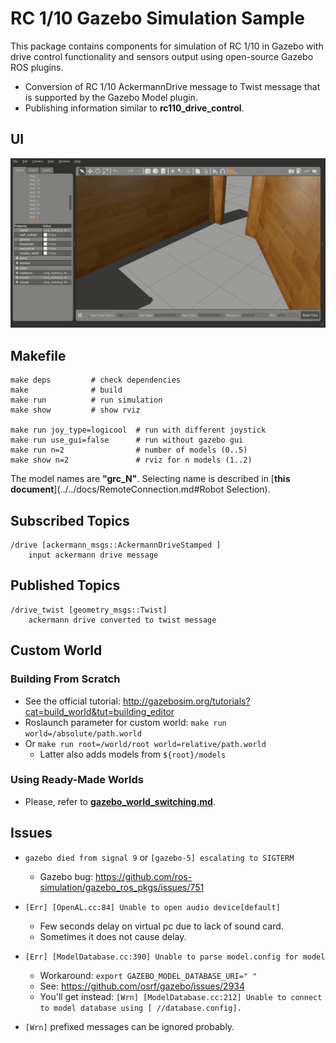 # RC 1/10 Gazebo Simulation Sample

This package contains components for simulation of RC 1/10 in Gazebo with drive control functionality and sensors output using open-source Gazebo ROS plugins.

* Conversion of RC 1/10 AckermannDrive message to Twist message that is supported by the Gazebo Model plugin.
* Publishing information similar to **rc110_drive_control**.

## UI
![](docs/gazebo.gif)

## Makefile

```
make deps         # check dependencies
make              # build
make run          # run simulation 
make show         # show rviz

make run joy_type=logicool  # run with different joystick
make run use_gui=false      # run without gazebo gui
make run n=2                # number of models (0..5)
make show n=2               # rviz for n models (1..2)
```

The model names are **"grc_N"**. Selecting name is described in [**this document**](../../docs/RemoteConnection.md#Robot Selection).

## Subscribed Topics

```
/drive [ackermann_msgs::AckermannDriveStamped ]
    input ackermann drive message
```

## Published Topics

```
/drive_twist [geometry_msgs::Twist]
    ackermann drive converted to twist message
```

## Custom World
### Building From Scratch
* See the official tutorial: http://gazebosim.org/tutorials?cat=build_world&tut=building_editor
* Roslaunch parameter for custom world: `make run world=/absolute/path.world`
* Or `make run root=/world/root world=relative/path.world`
    * Latter also adds models from `${root}/models`

### Using Ready-Made Worlds
* Please, refer to [**gazebo_world_switching.md**](docs/gazebo_world_switching.md).

## Issues

* `gazebo died from signal 9` or `[gazebo-5] escalating to SIGTERM`
    * Gazebo bug: https://github.com/ros-simulation/gazebo_ros_pkgs/issues/751

* `[Err] [OpenAL.cc:84] Unable to open audio device[default]`
    * Few seconds delay on virtual pc due to lack of sound card.
    * Sometimes it does not cause delay.

* `[Err] [ModelDatabase.cc:390] Unable to parse model.config for model`
    * Workaround: `export GAZEBO_MODEL_DATABASE_URI=" "`
    * See: https://github.com/osrf/gazebo/issues/2934
    * You'll get instead: `[Wrn] [ModelDatabase.cc:212] Unable to connect to model database using [ //database.config].`

* `[Wrn]` prefixed messages can be ignored probably.

